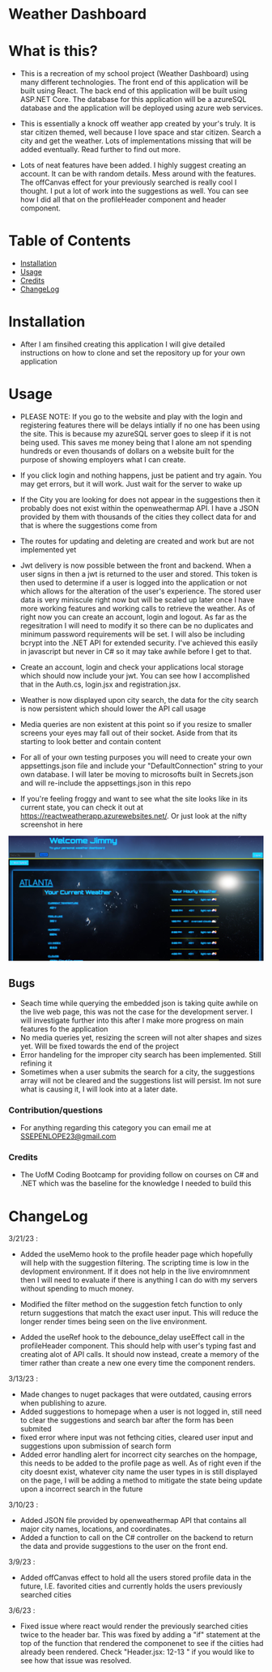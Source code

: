 # Weather Dashboard

# What is this?
- This is a recreation of my school project (Weather Dashboard) using many different technologies. The front end of this application will be built using React. The back end of this application will be built using ASP.NET Core. The database for this application will be a azureSQL database and the application will be deployed using azure web services.

- This is essentially a knock off weather app created by your's truly. It is star citizen themed, well because I love space and star citizen. Search a city and get the weather. Lots of implementations missing that will be added eventually. Read further to find out more. 

- Lots of neat features have been added. I highly suggest creating an account. It can be with random details. Mess around with the features. The offCanvas effect for your previously searched is really cool I thought. I put a lot of work into the suggestions as well. You can see how I did all that on the profileHeader component and header component.

# Table of Contents
- [Installation](#installation)
- [Usage](#usage)
- [Credits](#credits)
- [ChangeLog](#ChangeLog)

# Installation
- After I am finsihed creating this application I will give detailed instructions on how to clone and set the repository up for your own application

# Usage
- PLEASE NOTE: If you go to the website and play with the login and registering features there will be delays intially if no one has been using the site. This is because my azureSQL server goes to sleep if it is not being used. This saves me money being that I alone am not spending hundreds or even thousands of dollars on a website built for the purpose of showing employers what I can create. 

- If you click login and nothing happens, just be patient and try again. You may get errors, but it will work. Just wait for the server to wake up

- If the City you are looking for does not appear in the suggestions then it probably does not exist within the openweathermap API. I have a JSON provided by them with thousands of the cities they collect data for and that is where the suggestions come from

- The routes for updating and deleting are created and work but are not implemented yet

- Jwt delivery is now possible between the front and backend. When a user signs in then a jwt is returned to the user and stored. This token is then used to determine if a user is logged into the application or not which allows for the alteration of the user's experience. The stored user data is very miniscule right now but will be scaled up later once I have more working features and working calls to retrieve the weather. As of right now you can  create an account, login and logout. As far as the regesitration I will need to modify it so there can be no duplicates and minimum password requirements will be set. I will also be including bcrypt into the .NET API for extended security. I've achieved this easily in javascript but never in C# so it may take awhile before I get to that.

- Create an account, login and check your applications local storage which should now include your jwt. You can see how I accomplished that in the Auth.cs, login.jsx and registration.jsx.

- Weather is now displayed upon city search, the data for the city search is now persistent which should lower the API call usage

- Media queries are non existent at this point so if you resize to smaller screens your eyes may fall out of their socket. Aside from that its starting to look better and contain content

- For all of your own testing purposes you will need to create your own appsettings.json file and include your "DefaultConnection" string to your own database. I will later be moving to microsofts built in Secrets.json and will re-include the appsettings.json in this repo

- If you're feeling froggy and want to see what the site looks like in its current state, you can check it out at https://reactweatherapp.azurewebsites.net/. Or just look at the nifty screenshot in here

![alt text](./ClientApp/src/assets/images/loggedin.png)

## Bugs
- Seach time while querying the embedded json is taking quite awhile on the live web page, this was not the case for the development server. I will investigate further into this after I make more progress on main features fo the application
- No media queries yet, resizing the screen will not alter shapes and sizes yet. Will be fixed towards the end of the project
- Error handeling for the improper city search has been implemented. Still refining it
- Sometimes when a user submits the search for a city, the suggestions array will not be cleared and the suggestions list will persist. Im not sure what is causing it, I will look into at a later date.

### Contribution/questions
- For anything regarding this category you can email me at SSEPENLOPE23@gmail.com

### Credits
- The UofM Coding Bootcamp for providing follow on courses on C# and .NET which was the baseline for the knowledge I needed to build this


# ChangeLog
3/21/23 : 
* Added the useMemo hook to the profile header page which hopefully will help with the suggestion filtering. The scripting time is low in the devlopment environment. If it does not help in the live enviromnment then I will need to evaluate if there is anything I can do with my servers without spending to much money.

* Modified the filter method on the suggestion fetch function to only return suggestions that match the exact user input. This will reduce the longer render times being seen on the live environment.

* Added the useRef hook to the debounce_delay useEffect call in the profileHeader component. This should help with user's typing fast and creating alot of API calls. It should now instead, create a memory of the timer rather than create a new one every time the component renders.

3/13/23 :  
* Made changes to nuget packages that were outdated, causing errors when publishing to azure. 
* Added suggestions to homepage when a user is not logged in, still need to clear the suggestions and search bar after the form has been submited 
* fixed error where input was not fethcing cities, cleared user input and suggestions upon submission of search form
* Added error handling alert for incorrect city searches on the hompage, this needs to be added to the profile page as well. As of right even if the city doesnt exist, whatever city name the user types in is still displayed on the page, I will be adding a method to mitigate the state being update upon a incorrect search in the future

3/10/23 : 
* Added JSON file provided by openweathermap API that contains all major city names, locations, and coordinates. 
* Added a function to call on the C# controller on the backend to return the data and provide suggestions to the user on the front end.

3/9/23 : 
* Added offCanvas effect to hold all the users stored profile data in the future, I.E. favorited cities and currently holds the users previously searched cities

3/6/23 : 
* Fixed issue where react would render the previously searched cities twice to the header bar. This was fixed by adding a "if" statement at the top of the function that rendered the componenet to see if the ciities had already been rendered. Check "Header.jsx: 12-13 " if you would like to see how that issue was resolved.